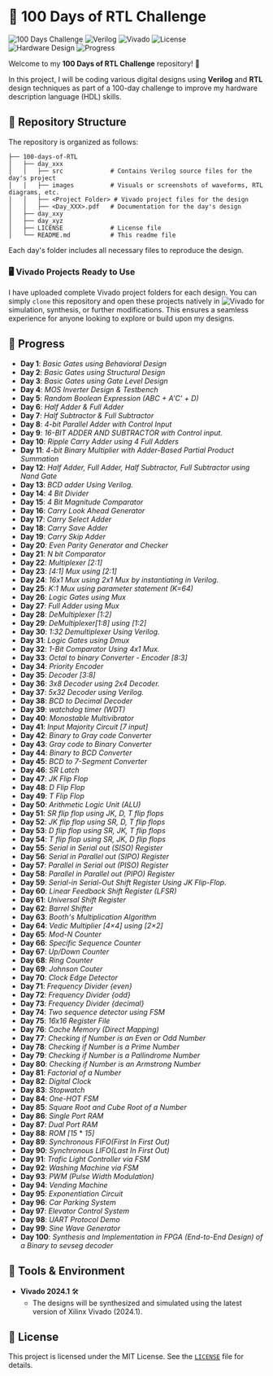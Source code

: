 # 🚀 100 Days of RTL Challenge


  ![100 Days Challenge](https://img.shields.io/badge/Challenge-100%20Days%20of%20RTL-orange)
  ![Verilog](https://img.shields.io/badge/Language-Verilog-blue)
  ![Vivado](https://img.shields.io/badge/Tool-Vivado%202024.1-009688?logo=xilinx&logoColor=white)
  ![License](https://img.shields.io/badge/License-MIT-yellow)  
  ![Hardware Design](https://img.shields.io/badge/Project-Hardware%20Design-blueviolet)
  ![Progress](https://img.shields.io/badge/Progress-100%2F100%20Days-green)






Welcome to my **100 Days of RTL Challenge** repository! 🎉

In this project, I will be coding various digital designs using **Verilog** and **RTL** design techniques as part of a 100-day challenge to improve my hardware description language (HDL) skills.

## 📂 Repository Structure

The repository is organized as follows:

```
├── 100-days-of-RTL
│   ├── day_xxx
│   │   ├── src             # Contains Verilog source files for the day's project
│   │   ├── images          # Visuals or screenshots of waveforms, RTL diagrams, etc.
│   │   ├── <Project Folder> # Vivado project files for the design
│   │   ├── <Day_XXX>.pdf   # Documentation for the day's design
│   ├── day_xxy
│   ├── day_xyz
│   ├── LICENSE             # License file
│   └── README.md           # This readme file
```

Each day's folder includes all necessary files to reproduce the design. 

### 🖥️ Vivado Projects Ready to Use

I have uploaded complete Vivado project folders for each design. You can simply `clone` this repository and open these projects natively in ![Vivado](https://img.shields.io/badge/-Vivado-007ACC?style=plastic&logo=xilinx&logoColor=white) for simulation, synthesis, or further modifications. This ensures a seamless experience for anyone looking to explore or build upon my designs.

## 📅 Progress

- **Day 1**: *Basic Gates using Behavioral Design*
- **Day 2**: *Basic Gates using Structural Design*
- **Day 3**: *Basic Gates using Gate Level Design*
- **Day 4**: *MOS Inverter Design & Testbench*  
- **Day 5**: *Random Boolean Expression (ABC + A'C' + D)* 
- **Day 6**: *Half Adder & Full Adder*  
- **Day 7**: *Half Subtractor & Full Subtractor*
- **Day 8**: *4-bit Parallel Adder with Control Input*
- **Day 9**: *16-BIT ADDER AND SUBTRACTOR with Control input.*
- **Day 10**: *Ripple Carry Adder using 4 Full Adders*
- **Day 11**: *4-bit Binary Multiplier with Adder-Based Partial Product Summation*
- **Day 12**: *Half Adder, Full Adder, Half Subtractor, Full Subtractor using Nand Gate*
- **Day 13**: *BCD adder Using Verilog.*
- **Day 14**: *4 Bit Divider*
- **Day 15**: *4 Bit Magnitude Comparator*
- **Day 16**: *Carry Look Ahead Generator*
- **Day 17**: *Carry Select Adder*
- **Day 18**: *Carry Save Adder*
- **Day 19**: *Carry Skip Adder*
- **Day 20**: *Even Parity Generator and Checker*
- **Day 21**: *N bit Comparator*
- **Day 22**: *Multiplexer [2:1]*
- **Day 23**: *[4:1] Mux using [2:1]*
- **Day 24**: *16x1 Mux using 2x1 Mux by instantiating in Verilog.*
- **Day 25**: *K:1 Mux using parameter statement (K=64)*
- **Day 26**: *Logic Gates using Mux*
- **Day 27**: *Full Adder using Mux*
- **Day 28**: *DeMultiplexer [1:2]*
- **Day 29**: *DeMultiplexer[1:8] using [1:2]*
- **Day 30**: *1:32 Demultiplexer Using Verilog.*
- **Day 31**: *Logic Gates using Dmux*
- **Day 32**: *1-Bit Comparator Using 4x1 Mux.*
- **Day 33**: *Octal to binary Converter - Encoder [8:3]*
- **Day 34**: *Priority Encoder*
- **Day 35**: *Decoder [3:8]*
- **Day 36**: *3x8 Decoder using 2x4 Decoder.*
- **Day 37**: *5x32 Decoder using Verilog.*
- **Day 38**: *BCD to Decimal Decoder*
- **Day 39**: *watchdog timer (WDT)*
- **Day 40**: *Monostable Multivibrator*
- **Day 41**: *Input Majority Circuit [7 input]*
- **Day 42**: *Binary to Gray code Converter*
- **Day 43**: *Gray code to Binary Converter*
- **Day 44**: *Binary to BCD Converter*
- **Day 45**: *BCD to 7-Segment Converter*
- **Day 46**: *SR Latch*
- **Day 47**: *JK Flip Flop*
- **Day 48**: *D Flip Flop*
- **Day 49**: *T Flip Flop*
- **Day 50**: *Arithmetic Logic Unit (ALU)*
- **Day 51**: *SR flip flop using JK, D, T flip flops*
- **Day 52**: *JK flip flop using SR, D, T flip flops*
- **Day 53**: *D flip flop using SR, JK, T flip flops*
- **Day 54**: *T flip flop using SR, JK, D flip flops*
- **Day 55**: *Serial in Serial out (SISO) Register*
- **Day 56**: *Serial in Parallel out (SIPO) Register*
- **Day 57**: *Parallel in Serial out (PISO) Register*
- **Day 58**: *Parallel in Parallel out (PIPO) Register*
- **Day 59**: *Serial-in Serial-Out Shift Register Using JK Flip-Flop.*
- **Day 60**: *Linear Feedback Shift Register (LFSR)*
- **Day 61**: *Universal Shift Register*
- **Day 62**: *Barrel Shifter*
- **Day 63**: *Booth's Multiplication Algorithm*
- **Day 64**: *Vedic Multiplier [4×4] using [2×2]*
- **Day 65**: *Mod-N Counter*
- **Day 66**: *Specific Sequence Counter*
- **Day 67**: *Up/Down Counter*
- **Day 68**: *Ring Counter*
- **Day 69**: *Johnson Couter*
- **Day 70**: *Clock Edge Detector*
- **Day 71**: *Frequency Divider {even}*
- **Day 72**: *Frequency Divider {odd}*
- **Day 73**: *Frequency Divider {decimal}*
- **Day 74**: *Two sequence detector using FSM*
- **Day 75**: *16x16 Register File*
- **Day 76**: *Cache Memory (Direct Mapping)*
- **Day 77**: *Checking if Number is an Even or Odd Number*
- **Day 78**: *Checking if Number is a Prime Number*
- **Day 79**: *Checking if Number is a Pallindrome Number*
- **Day 80**: *Checking if Number is an Armstrong Number*
- **Day 81**: *Factorial of a Number*
- **Day 82**: *Digital Clock*
- **Day 83**: *Stopwatch*
- **Day 84**: *One-HOT FSM*
- **Day 85**: *Square Root and Cube Root of a Number*
- **Day 86**: *Single Port RAM*
- **Day 87**: *Dual Port RAM*
- **Day 88**: *ROM [15* * *15]*
- **Day 89**: *Synchronous FIFO(First In First Out)*
- **Day 90**: *Synchronous LIFO(Last In First Out)*
- **Day 91**: *Trafic Light Controller via FSM*
- **Day 92**: *Washing Machine via FSM*
- **Day 93**: *PWM (Pulse Width Modulation)*
- **Day 94**: *Vending Machine*
- **Day 95**: *Exponentiation Circuit*
- **Day 96**: *Car Parking System*
- **Day 97**: *Elevator Control System*
- **Day 98**: *UART Protocol Demo*
- **Day 99**: *Sine Wave Generator*
- **Day 100**: *Synthesis and Implementation in FPGA (End-to-End Design) of a Binary to sevseg decoder*

## 🔧 Tools & Environment

- **Vivado 2024.1** 🛠️
  - The designs will be synthesized and simulated using the latest version of Xilinx Vivado (2024.1).

## 📜 License

This project is licensed under the MIT License. See the [`LICENSE`](https://github.com/ItzzInfinity/100-days-of-RTL/tree/main?tab=MIT-1-ov-file) file for details.

